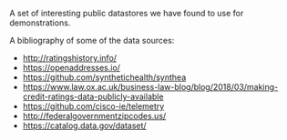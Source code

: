 A set of interesting public datastores we have found to use for demonstrations.

A bibliography of some of the data sources:

* http://ratingshistory.info/
* https://openaddresses.io/
* https://github.com/synthetichealth/synthea
* https://www.law.ox.ac.uk/business-law-blog/blog/2018/03/making-credit-ratings-data-publicly-available
* https://github.com/cisco-ie/telemetry
* http://federalgovernmentzipcodes.us/
* https://catalog.data.gov/dataset/
